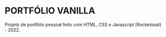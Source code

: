 # PORTFÓLIO VANILLA

Projeto de portfólio pessoal feito com HTML, CSS e Javascript (Rocketseat) - 2022.
